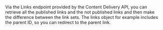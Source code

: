 Via the Links endpoint provided by the Content Delivery API, you can retrieve all the published links and the not published links and then make the difference between the link sets. The links object for example includes the parent ID, so you can redirect to the parent link.